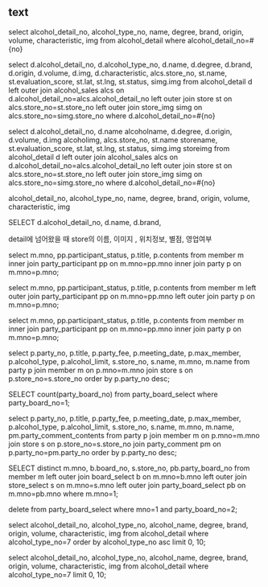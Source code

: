 ## text
select
  alcohol_detail_no,
  alcohol_type_no,
  name,
  degree,
  brand,
  origin,
  volume,
  characteristic,
  img
from
  alcohol_detail
where
  alcohol_detail_no=#{no}

<!-- 주류 디테일 -->
select
  d.alcohol_detail_no,
  d.alcohol_type_no,
  d.name,
  d.degree,
  d.brand,
  d.origin,
  d.volume,
  d.img,
  d.characteristic,
  alcs.store_no,
  st.name,
  st.evaluation_score,
  st.lat,
  st.lng,
  st.status,
  simg.img
from
  alcohol_detail d
  left outer join alcohol_sales alcs on d.alcohol_detail_no=alcs.alcohol_detail_no
  left outer join store st on alcs.store_no=st.store_no
  left outer join store_img simg on alcs.store_no=simg.store_no
where
  d.alcohol_detail_no=#{no}




  select
    d.alcohol_detail_no,
    d.name alcoholname,
    d.degree,
    d.origin,
    d.volume,
    d.img alcoholimg,
    alcs.store_no,
    st.name storename,
    st.evaluation_score,
    st.lat,
    st.lng,
    st.status,
    simg.img storeimg
  from
    alcohol_detail d
    left outer join alcohol_sales alcs on d.alcohol_detail_no=alcs.alcohol_detail_no
    left outer join store st on alcs.store_no=st.store_no
    left outer join store_img simg on alcs.store_no=simg.store_no
  where
    d.alcohol_detail_no=#{no}



alcohol_detail_no,
alcohol_type_no,
name,
degree,
brand,
origin,
volume,
characteristic,
img


SELECT
d.alcohol_detail_no,
d.name,
d.brand,












detail에 넘어왔을 때
store의 이름, 이미지 , 위치정보, 별점, 영업여부




<!-- 회원, 참석자, 모임 데이터 조인 -->
select
m.mno,
pp.participant_status,
p.title,
p.contents
from
member m
inner join party_participant pp on m.mno=pp.mno
inner join party p on m.mno=p.mno;


select
m.mno,
pp.participant_status,
p.title,
p.contents
from
member m
left outer join party_participant pp on m.mno=pp.mno
left outer join party p on m.mno=p.mno;


<!-- 회원, 참석자, 모임 데이터 조인 -->
select
m.mno,
pp.participant_status,
p.title,
p.contents
from
member m
inner join party_participant pp on m.mno=pp.mno
inner join party p on m.mno=p.mno;



<!-- 모임, 주점, 멤버 조인 -->
select
p.party_no,
p.title,
p.party_fee,
p.meeting_date,
p.max_member,
p.alcohol_type,
p.alcohol_limit,
s.store_no,
s.name,
m.mno,
m.name
from party p
join member m on p.mno=m.mno
join store s on p.store_no=s.store_no
order by p.party_no desc;



<!-- 원하는 데이터의 갯수 조인 -->
SELECT
count(party_board_no)
from party_board_select
where
party_board_no=1;



<!-- 모임, 주점, 멤버, 댓글 조인 -->
select
p.party_no,
p.title,
p.party_fee,
p.meeting_date,
p.max_member,
p.alcohol_type,
p.alcohol_limit,
s.store_no,
s.name,
m.mno,
m.name,
pm.party_comment_contents
from party p
join member m on p.mno=m.mno
join store s on p.store_no=s.store_no
join party_comment pm on p.party_no=pm.party_no
order by p.party_no desc;



<!--
찜 목록 조인
테이블 중복 일어남.
중복 처리 해야됨
-->

SELECT distinct
m.mno,
b.board_no,
s.store_no,
pb.party_board_no
from
member m
left outer join board_select b on m.mno=b.mno
left outer join store_select s on m.mno=s.mno
left outer join party_board_select pb on m.mno=pb.mno
where
m.mno=1;


<!-- 찜 데이터 삭제 -->
delete from party_board_select
where mno=1 and party_board_no=2;















select
  alcohol_detail_no,
  alcohol_type_no,
  alcohol_name,
  degree,
  brand,
  origin,
  volume,
  characteristic,
  img
from
  alcohol_detail
where alcohol_type_no=7
order by
  alcohol_type_no asc
  limit 0, 10;


  select
    alcohol_detail_no,
    alcohol_type_no,
    alcohol_name,
    degree,
    brand,
    origin,
    volume,
    characteristic,
    img
  from
    alcohol_detail
  where alcohol_type_no=7
    limit 0, 10;
